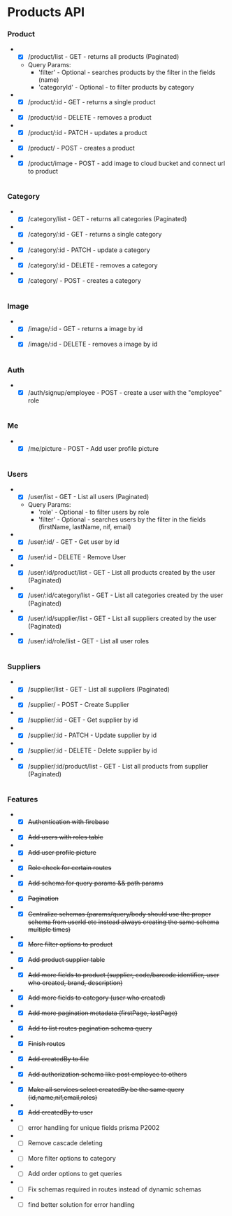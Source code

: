 # Products API

### Product

- - [x] /product/list - GET - returns all products (Paginated)
  - Query Params:
    - 'filter' - Optional - searches products by the filter in the fields (name)
    - 'categoryId' - Optional - to filter products by category
- - [x] /product/:id - GET - returns a single product
- - [x] /product/:id - DELETE - removes a product
- - [x] /product/:id - PATCH - updates a product
- - [x] /product/ - POST - creates a product
- - [x] /product/image - POST - add image to cloud bucket and connect url to product

#

### Category

- - [x] /category/list - GET - returns all categories (Paginated)
- - [x] /category/:id - GET - returns a single category
- - [x] /category/:id - PATCH - update a category
- - [x] /category/:id - DELETE - removes a category
- - [x] /category/ - POST - creates a category

#

### Image

- - [x] /image/:id - GET - returns a image by id
- - [x] /image/:id - DELETE - removes a image by id

#

### Auth

- - [x] /auth/signup/employee - POST - create a user with the "employee" role

#

### Me

- - [x] /me/picture - POST - Add user profile picture

#

### Users

- - [x] /user/list - GET - List all users (Paginated)
  - Query Params:
    - 'role' - Optional - to filter users by role
    - 'filter' - Optional - searches users by the filter in the fields (firstName, lastName, nif, email)
- - [x] /user/:id/ - GET - Get user by id
- - [x] /user/:id - DELETE - Remove User
- - [x] /user/:id/product/list - GET - List all products created by the user (Paginated)
- - [x] /user/:id/category/list - GET - List all categories created by the user (Paginated)
- - [x] /user/:id/supplier/list - GET - List all suppliers created by the user (Paginated)
- - [x] /user/:id/role/list - GET - List all user roles

#

### Suppliers

- - [x] /supplier/list - GET - List all suppliers (Paginated)
- - [x] /supplier/ - POST - Create Supplier
- - [x] /supplier/:id - GET - Get supplier by id
- - [x] /supplier/:id - PATCH - Update supplier by id
- - [x] /supplier/:id - DELETE - Delete supplier by id
- - [x] /supplier/:id/product/list - GET - List all products from supplier (Paginated)

#

### Features

- - [x] <s>Authentication with firebase</s>
- - [x] <s>Add users with roles table</s>
- - [x] <s>Add user profile picture</s>
- - [x] <s>Role check for certain routes</s>
- - [x] <s>Add schema for query params && path params</s>
- - [x] <s>Pagination</s>
- - [x] <s>Centralize schemas (params/query/body should use the proper schema from userId etc instead always creating the same schema multiple times)</s>
- - [x] <s>More filter options to product</s>
- - [x] <s>Add product supplier table</s>
- - [x] <s>Add more fields to product (supplier, code/barcode identifier, user who created, brand, description)</s>
- - [x] <s>Add more fields to category (user who created)</s>
- - [x] <s>Add more pagination metadata (firstPage, lastPage)</s>
- - [x] <s>Add to list routes pagination schema query</s>
- - [x] <s>Finish routes</s>
- - [x] <s>Add createdBy to file</s>
- - [x] <s>Add authorization schema like post employee to others</s>
- - [x] <s>Make all services select createdBy be the same query (id,name,nif,email,roles)</s>
- - [x] <s>Add createdBy to user</s>
- - [ ] error handling for unique fields prisma P2002
- - [ ] Remove cascade deleting
- - [ ] More filter options to category
- - [ ] Add order options to get queries
- - [ ] Fix schemas required in routes instead of dynamic schemas
- - [ ] find better solution for error handling
